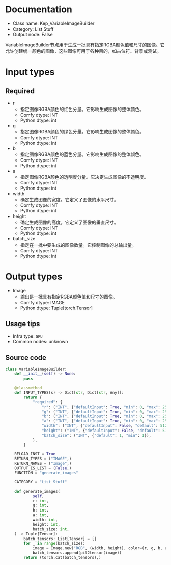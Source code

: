 
# Documentation
- Class name: Kep_VariableImageBuilder
- Category: List Stuff
- Output node: False

VariableImageBuilder节点用于生成一批具有指定RGBA颜色值和尺寸的图像。它允许创建统一颜色的图像，这些图像可用于各种目的，如占位符、背景或测试。

# Input types
## Required
- r
    - 指定图像RGBA颜色的红色分量。它影响生成图像的整体颜色。
    - Comfy dtype: INT
    - Python dtype: int
- g
    - 指定图像RGBA颜色的绿色分量。它影响生成图像的整体颜色。
    - Comfy dtype: INT
    - Python dtype: int
- b
    - 指定图像RGBA颜色的蓝色分量。它影响生成图像的整体颜色。
    - Comfy dtype: INT
    - Python dtype: int
- a
    - 指定图像RGBA颜色的透明度分量。它决定生成图像的不透明度。
    - Comfy dtype: INT
    - Python dtype: int
- width
    - 确定生成图像的宽度。它定义了图像的水平尺寸。
    - Comfy dtype: INT
    - Python dtype: int
- height
    - 确定生成图像的高度。它定义了图像的垂直尺寸。
    - Comfy dtype: INT
    - Python dtype: int
- batch_size
    - 指定在一批中要生成的图像数量。它控制图像的总输出量。
    - Comfy dtype: INT
    - Python dtype: int

# Output types
- Image
    - 输出是一批具有指定RGBA颜色值和尺寸的图像。
    - Comfy dtype: IMAGE
    - Python dtype: Tuple[torch.Tensor]


## Usage tips
- Infra type: `GPU`
- Common nodes: unknown


## Source code
```python
class VariableImageBuilder:
    def __init__(self) -> None:
        pass

    @classmethod
    def INPUT_TYPES(s) -> Dict[str, Dict[str, Any]]:
        return {
            "required": {
                "r": ("INT", {"defaultInput": True, "min": 0, "max": 255}),
                "g": ("INT", {"defaultInput": True, "min": 0, "max": 255}),
                "b": ("INT", {"defaultInput": True, "min": 0, "max": 255}),
                "a": ("INT", {"defaultInput": True, "min": 0, "max": 255}),
                "width": ("INT", {"defaultInput": False, "default": 512}),
                "height": ("INT", {"defaultInput": False, "default": 512}),
                "batch_size": ("INT", {"default": 1, "min": 1}),
            },
        }

    RELOAD_INST = True
    RETURN_TYPES = ("IMAGE",)
    RETURN_NAMES = ("Image",)
    OUTPUT_IS_LIST = (False,)
    FUNCTION = "generate_images"

    CATEGORY = "List Stuff"

    def generate_images(
            self,
            r: int,
            g: int,
            b: int,
            a: int,
            width: int,
            height: int,
            batch_size: int,
    ) -> Tuple[Tensor]:
        batch_tensors: List[Tensor] = []
        for _ in range(batch_size):
            image = Image.new("RGB", (width, height), color=(r, g, b, a))
            batch_tensors.append(pil2tensor(image))
        return (torch.cat(batch_tensors),)

```
